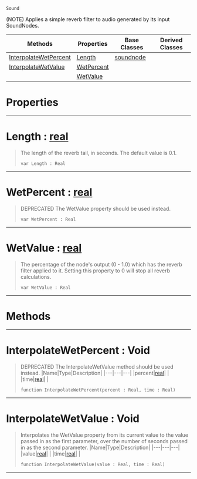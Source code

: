  `Sound`

(NOTE) Applies a simple reverb filter to audio generated by its input SoundNodes.

|Methods|Properties|Base Classes|Derived Classes|
|---|---|---|---|
|[ InterpolateWetPercent](reverbnode.md#interpolatewetpercent-vo)|[ Length](reverbnode.md#length-zilch-engine-docum)|[soundnode](soundnode.md)| |
|[ InterpolateWetValue](reverbnode.md#interpolatewetvalue-void)|[ WetPercent](reverbnode.md#wetpercent-zilch-engine-d)| | |
| |[ WetValue](reverbnode.md#wetvalue-zilch-engine-doc)| | |


 #  Properties


---  
 #  Length : [real](../nada_base_types/real.md)

> The length of the reverb tail, in seconds. The default value is 0.1.
> ```TS:Nada
> var Length : Real


---  
 #  WetPercent : [real](../nada_base_types/real.md)

> DEPRECATED The WetValue property should be used instead.
> ```TS:Nada
> var WetPercent : Real


---  
 #  WetValue : [real](../nada_base_types/real.md)

> The percentage of the node's output (0 - 1.0) which has the reverb filter applied to it. Setting this property to 0 will stop all reverb calculations.
> ```TS:Nada
> var WetValue : Real


---  
 #  Methods


---  
 #  InterpolateWetPercent : Void

> DEPRECATED The InterpolateWetValue method should be used instead.
> |Name|Type|Description|
> |---|---|---|
> |percent|[real](../nada_base_types/real.md)| |
> |time|[real](../nada_base_types/real.md)| |
> ```TS:Nada
> function InterpolateWetPercent(percent : Real, time : Real)
> ``` 


---  
 #  InterpolateWetValue : Void

> Interpolates the WetValue property from its current value to the value passed in as the first parameter, over the number of seconds passed in as the second parameter.
> |Name|Type|Description|
> |---|---|---|
> |value|[real](../nada_base_types/real.md)| |
> |time|[real](../nada_base_types/real.md)| |
> ```TS:Nada
> function InterpolateWetValue(value : Real, time : Real)
> ``` 


---  
 

 